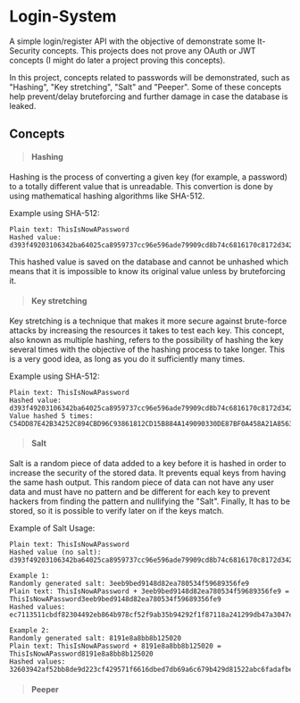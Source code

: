 # Login-System

A simple login/register API with the objective of demonstrate some It-Security concepts. This projects does not prove any OAuth or JWT concepts (I might do later a project proving this concepts).

In this project, concepts related to passwords will be demonstrated, such as "Hashing", "Key stretching", "Salt" and "Peeper". Some of these concepts help prevent/delay bruteforcing and further damage in case the database is leaked.

## Concepts

> #### Hashing

Hashing is the process of converting a given key (for example, a password) to a totally different value that is unreadable. This convertion is done by using mathematical hashing algorithms like SHA-512.

Example using SHA-512:

    Plain text: ThisIsNowAPassword
    Hashed value: d393f49203106342ba64025ca8959737cc96e596ade79909cd8b74c6816170c8172d3422d114cfe8c528e9f934800db43c0c19c423227a5ca516de5f230d27a8

This hashed value is saved on the database and cannot be unhashed which means that it is impossible to know its original value unless by bruteforcing it.

> #### Key stretching

Key stretching is a technique that makes it more secure against brute-force attacks by increasing the resources it takes to test each key.
This concept, also known as multiple hashing, refers to the possibility of hashing the key several times with the objective of the hashing process to take longer. This is a very good idea, as long as you do it sufficiently many times.

Example using SHA-512:

    Plain text: ThisIsNowAPassword
    Hashed value: d393f49203106342ba64025ca8959737cc96e596ade79909cd8b74c6816170c8172d3422d114cfe8c528e9f934800db43c0c19c423227a5ca516de5f230d27a8
    Value hashed 5 times: C54DD87E42B34252C894CBD96C93861812CD15B884A149090330DE87BF0A458A21A856383AC3E799E0596D915814B8F4A0B25DB69539315EFC36CD6B710B770A

> #### Salt

Salt is a random piece of data added to a key before it is hashed in order to increase the security of the stored data. It prevents equal keys from having the same hash output.  This random piece of data can not have any user data and must have no pattern and be different for each key to prevent hackers from finding the pattern and nullifying the "Salt". Finally, It has to be stored, so it is possible to verify later on if the keys match.

Example of Salt Usage:

    Plain text: ThisIsNowAPassword
    Hashed value (no salt): d393f49203106342ba64025ca8959737cc96e596ade79909cd8b74c6816170c8172d3422d114cfe8c528e9f934800db43c0c19c423227a5ca516de5f230d27a8

    Example 1:
    Randomly generated salt: 3eeb9bed9148d82ea780534f59689356fe9
    Plain text: ThisIsNowAPassword + 3eeb9bed9148d82ea780534f59689356fe9 = ThisIsNowAPassword3eeb9bed9148d82ea780534f59689356fe9
    Hashed values: ec7113511cbdf82304492eb864b978cf52f9ab35b94292f1f87118a241299db47a3047e09e7cc3d8b3ceeccb86823f863e96207fa8543d0c1fe391de759eb73f~

    Example 2:
    Randomly generated salt: 8191e8a8bb8b125020
    Plain text: ThisIsNowAPassword + 8191e8a8bb8b125020 = ThisIsNowAPassword8191e8a8bb8b125020
    Hashed values: 32603942af52bb8de9d223cf429571f6616dbed7db69a6c679b429d81522abc6fadafbee8a74668c6e63eb90132fcbe31b7bae762ea4bb87bff03af8a44a24f1

> #### Peeper

